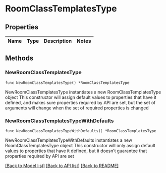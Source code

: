 # RoomClassTemplatesType

## Properties

Name | Type | Description | Notes
------------ | ------------- | ------------- | -------------

## Methods

### NewRoomClassTemplatesType

`func NewRoomClassTemplatesType() *RoomClassTemplatesType`

NewRoomClassTemplatesType instantiates a new RoomClassTemplatesType object
This constructor will assign default values to properties that have it defined,
and makes sure properties required by API are set, but the set of arguments
will change when the set of required properties is changed

### NewRoomClassTemplatesTypeWithDefaults

`func NewRoomClassTemplatesTypeWithDefaults() *RoomClassTemplatesType`

NewRoomClassTemplatesTypeWithDefaults instantiates a new RoomClassTemplatesType object
This constructor will only assign default values to properties that have it defined,
but it doesn't guarantee that properties required by API are set


[[Back to Model list]](../README.md#documentation-for-models) [[Back to API list]](../README.md#documentation-for-api-endpoints) [[Back to README]](../README.md)


